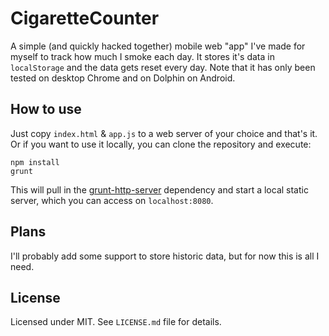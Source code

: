 # CigaretteCounter
A simple (and quickly hacked together) mobile web "app" I've made for myself to track how much I smoke each day. It stores it's data in `localStorage` and the data gets reset every day. Note that it has only been tested on desktop Chrome and on Dolphin on Android.

## How to use
Just copy `index.html` & `app.js` to a web server of your choice and that's it. Or if you want to use it locally, you can clone the repository and execute:

```
npm install
grunt
```

This will pull in the [grunt-http-server](https://github.com/gruntjs/grunt-contrib-connect) dependency and start a local static server, which you can access on `localhost:8080`.

## Plans
I'll probably add some support to store historic data, but for now this is all I need.

## License
Licensed under MIT. See `LICENSE.md` file for details.